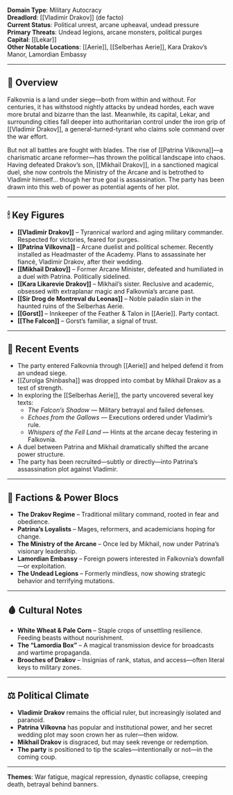 **Domain Type**: Military Autocracy  
**Dreadlord**: [[Vladimir Drakov]] (de facto)  
**Current Status**: Political unrest, arcane upheaval, undead pressure  
**Primary Threats**: Undead legions, arcane monsters, political purges  
**Capital**: [[Lekar]]  
**Other Notable Locations**: [[Aerie]], [[Selberhas Aerie]], Kara Drakov’s Manor, Lamordian Embassy

---

## 🧭 Overview

Falkovnia is a land under siege—both from within and without. For centuries, it has withstood nightly attacks by undead hordes, each wave more brutal and bizarre than the last. Meanwhile, its capital, Lekar, and surrounding cities fall deeper into authoritarian control under the iron grip of [[Vladimir Drakov]], a general-turned-tyrant who claims sole command over the war effort.

But not all battles are fought with blades. The rise of [[Patrina Vilkovna]]—a charismatic arcane reformer—has thrown the political landscape into chaos. Having defeated Drakov’s son, [[Mikhail Drakov]], in a sanctioned magical duel, she now controls the Ministry of the Arcane and is betrothed to Vladimir himself... though her true goal is assassination. The party has been drawn into this web of power as potential agents of her plot.

---

## 🕯 Key Figures

- **[[Vladimir Drakov]]** – Tyrannical warlord and aging military commander. Respected for victories, feared for purges.  
- **[[Patrina Vilkovna]]** – Arcane duelist and political schemer. Recently installed as Headmaster of the Academy. Plans to assassinate her fiancé, Vladimir Drakov, after their wedding.  
- **[[Mikhail Drakov]]** – Former Arcane Minister, defeated and humiliated in a duel with Patrina. Politically sidelined.  
- **[[Kara Likarevie Drakov]]** – Mikhail’s sister. Reclusive and academic, obsessed with extraplanar magic and Falkovnia’s arcane past.  
- **[[Sir Drog de Montreval du Leonas]]** – Noble paladin slain in the haunted ruins of the Selberhas Aerie.  
- **[[Gorst]]** – Innkeeper of the Feather & Talon in [[Aerie]]. Party contact.  
- **[[The Falcon]]** – Gorst’s familiar, a signal of trust.

---

## 🧩 Recent Events

- The party entered Falkovnia through [[Aerie]] and helped defend it from an undead siege.
- [[Zurolga Shinbasha]] was dropped into combat by Mikhail Drakov as a test of strength.
- In exploring the [[Selberhas Aerie]], the party uncovered several key texts:
  - *The Falcon’s Shadow* — Military betrayal and failed defenses.
  - *Echoes from the Gallows* — Executions ordered under Vladimir’s rule.
  - *Whispers of the Fell Land* — Hints at the arcane decay festering in Falkovnia.
- A duel between Patrina and Mikhail dramatically shifted the arcane power structure.
- The party has been recruited—subtly or directly—into Patrina’s assassination plot against Vladimir.

---

## 🏰 Factions & Power Blocs

- **The Drakov Regime** – Traditional military command, rooted in fear and obedience.
- **Patrina’s Loyalists** – Mages, reformers, and academicians hoping for change.
- **The Ministry of the Arcane** – Once led by Mikhail, now under Patrina’s visionary leadership.
- **Lamordian Embassy** – Foreign powers interested in Falkovnia’s downfall—or exploitation.
- **The Undead Legions** – Formerly mindless, now showing strategic behavior and terrifying mutations.

---

## 🩸 Cultural Notes

- **White Wheat & Pale Corn** – Staple crops of unsettling resilience. Feeding beasts without nourishment.  
- **The “Lamordia Box”** – A magical transmission device for broadcasts and wartime propaganda.  
- **Brooches of Drakov** – Insignias of rank, status, and access—often literal keys to military zones.

---

## ⚖️ Political Climate

- **Vladimir Drakov** remains the official ruler, but increasingly isolated and paranoid.  
- **Patrina Vilkovna** has popular and institutional power, and her secret wedding plot may soon crown her as ruler—then widow.  
- **Mikhail Drakov** is disgraced, but may seek revenge or redemption.  
- **The party** is positioned to tip the scales—intentionally or not—in the coming coup.

---

**Themes**: War fatigue, magical repression, dynastic collapse, creeping death, betrayal behind banners.
